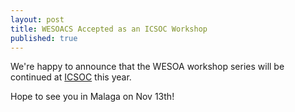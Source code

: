 ```yaml
---
layout: post
title: WESOACS Accepted as an ICSOC Workshop
published: true
---
```


We're happy to announce that the WESOA workshop series will be continued at [ICSOC](http://www.icsoc.org) this year.

Hope to see you in Malaga on Nov 13th!
